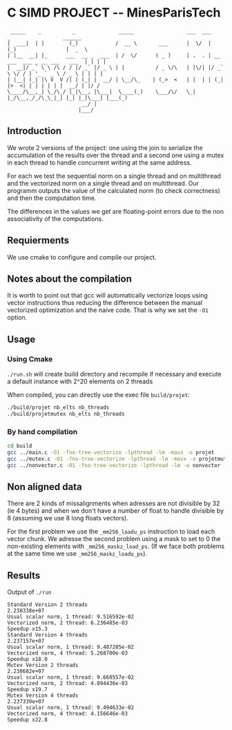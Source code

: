 # C SIMD PROJECT -- MinesParisTech

```
 _____    _          _              _____                 ___  ___           _                 ______
|  ___|  | |        (_)            /  __ \       ___      |  \/  |          (_)                |  _  \
| |__  __| |_      ___  __ _  ___  | /  \/      ( _ )     | .  . | __ ___  ___ _ __ ___   ___  | | | |
|  __|/ _` \ \ /\ / / |/ _` |/ _ \ | |          / _ \/\   | |\/| |/ _` \ \/ / | '_ ` _ \ / _ \ | | | |
| |__| (_| |\ V  V /| | (_| |  __/ | \__/\_    | (_>  <   | |  | | (_| |>  <| | | | | | |  __/ | |/ /
\____/\__,_| \_/\_/ |_|\__, |\___|  \____(_)    \___/\/   \_|  |_/\__,_/_/\_\_|_| |_| |_|\___| |___(_)
                        __/ |                                                                         
                       |___/                                                                          
```

## Introduction

We wrote 2 versions of the project: one using the join to serialize the accumulation of the results over the thread and
a second one using a mutex in each thread to handle concurrent writing at the same address.

For each we test the sequential norm on a single thread and on multithread and the vectorized norm on a single thread
and on multithread. Our programm outputs the value of the calculated norm (to check correctness) and then the 
computation time.

The differences in the values we get are floating-point errors due to the non associativity of the computations.

## Requierments

We use cmake to configure and compile our project.

## Notes about the compilation

It is worth to point out that gcc will automatically vectorize loops using vector instructions thus reducing the 
difference between the manual vectorized optimization and the naive code. That is why we set the `-O1` option.

## Usage


### Using Cmake
`./run.sh` will create build directory and recompile if necessary and execute a default instance with 2^20 elements on 2 threads

When compiled, you can directly use the exec file `build/projet`:

```bash
./build/projet nb_elts nb_threads
./build/projetmutex nb_elts nb_threads
```

### By hand compilation

```bash
cd build
gcc ../main.c -O1 -fno-tree-vectorize -lpthread -lm -mavx -o projet
gcc ../mutex.c -O1 -fno-tree-vectorize -lpthread -lm -mavx -o projetmutex
gcc ../nonvector.c -O1 -fno-tree-vectorize -lpthread -lm -o nonvector
```


## Non aligned data

There are 2 kinds of missalignments when adresses are not divisible by 32 (ie 4 bytes) and when we don't have a number 
of float to handle divisible by 8 (assuming we use 8 long floats vectors).

For the first problem we use the  `_mm256_loadu_ps` instruction to load each vector chunk. We adresse the second problem
using a mask to set to 0 the non-existing elements with `_mm256_maskz_load_ps`. 
(If we face both problems at the same time we use `_mm256_maskz_loadu_ps`).

## Results

Output of `./run`

```
Standard Version 2 threads
2.238338e+07
Usual scalar norm, 1 thread: 9.516592e-02
Vectorized norm, 2 thread: 6.236485e-03
Speedup x15.3
Standard Version 4 threads
2.237157e+07
Usual scalar norm, 1 thread: 9.487285e-02
Vectorized norm, 4 thread: 5.268700e-03
Speedup x18.0
Mutex Version 2 threads
2.238682e+07
Usual scalar norm, 1 thread: 9.660557e-02
Vectorized norm, 2 thread: 4.894436e-03
Speedup x19.7
Mutex Version 4 threads
2.237339e+07
Usual scalar norm, 1 thread: 9.494633e-02
Vectorized norm, 4 thread: 4.156646e-03
Speedup x22.8

```

